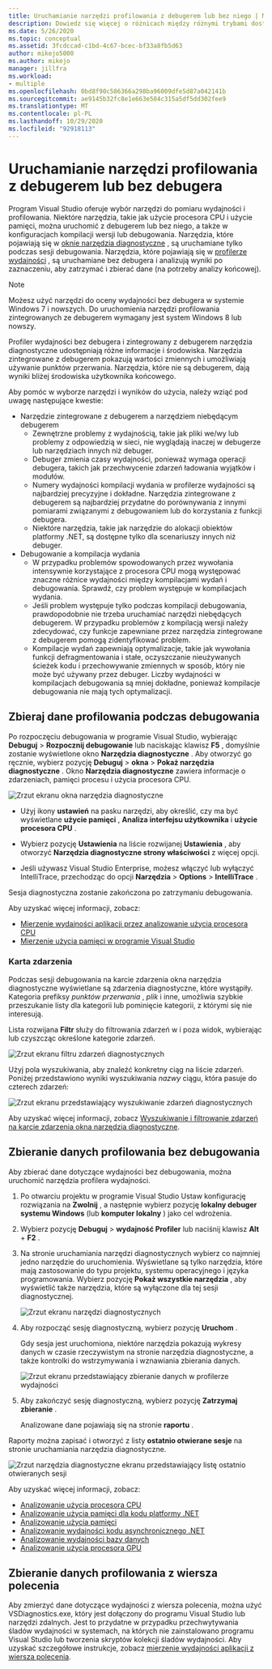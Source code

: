 ```yaml
---
title: Uruchamianie narzędzi profilowania z debugerem lub bez niego | Microsoft Docs
description: Dowiedz się więcej o różnicach między różnymi trybami dostępnymi dla narzędzi profilowania
ms.date: 5/26/2020
ms.topic: conceptual
ms.assetid: 3fcdccad-c1bd-4c67-bcec-bf33a8fb5d63
author: mikejo5000
ms.author: mikejo
manager: jillfra
ms.workload:
- multiple
ms.openlocfilehash: 0bd8f90c586366a298ba96009dfe5d87a042141b
ms.sourcegitcommit: ae9145b32fc8e1e663e504c315a5df5dd302fee9
ms.translationtype: MT
ms.contentlocale: pl-PL
ms.lasthandoff: 10/29/2020
ms.locfileid: "92918113"
---
```

# <a name="run-profiling-tools-with-or-without-the-debugger"></a>Uruchamianie narzędzi profilowania z debugerem lub bez debugera

Program Visual Studio oferuje wybór narzędzi do pomiaru wydajności i profilowania. Niektóre narzędzia, takie jak użycie procesora CPU i użycie pamięci, można uruchomić z debugerem lub bez niego, a także w konfiguracjach kompilacji wersji lub debugowania. Narzędzia, które pojawiają się w [oknie narzędzia diagnostyczne](../profiling/profiling-feature-tour.md#measure-performance-while-debugging) , są uruchamiane tylko podczas sesji debugowania. Narzędzia, które pojawiają się w [profilerze wydajności](../profiling/profiling-feature-tour.md#post_mortem) , są uruchamiane bez debugera i analizują wyniki po zaznaczeniu, aby zatrzymać i zbierać dane (na potrzeby analizy końcowej).

>[!NOTE]
>Możesz użyć narzędzi do oceny wydajności bez debugera w systemie Windows 7 i nowszych. Do uruchomienia narzędzi profilowania zintegrowanych ze debugerem wymagany jest system Windows 8 lub nowszy.

Profiler wydajności bez debugera i zintegrowany z debugerem narzędzia diagnostyczne udostępniają różne informacje i środowiska. Narzędzia zintegrowane z debugerem pokazują wartości zmiennych i umożliwiają używanie punktów przerwania. Narzędzia, które nie są debugerem, dają wyniki bliżej środowiska użytkownika końcowego.

Aby pomóc w wyborze narzędzi i wyników do użycia, należy wziąć pod uwagę następujące kwestie:

- Narzędzie zintegrowane z debugerem a narzędziem niebędącym debugerem
  - Zewnętrzne problemy z wydajnością, takie jak pliki we/wy lub problemy z odpowiedzią w sieci, nie wyglądają inaczej w debugerze lub narzędziach innych niż debuger.
  - Debuger zmienia czasy wydajności, ponieważ wymaga operacji debugera, takich jak przechwycenie zdarzeń ładowania wyjątków i modułów.
  - Numery wydajności kompilacji wydania w profilerze wydajności są najbardziej precyzyjne i dokładne. Narzędzia zintegrowane z debugerem są najbardziej przydatne do porównywania z innymi pomiarami związanymi z debugowaniem lub do korzystania z funkcji debugera.
  - Niektóre narzędzia, takie jak narzędzie do alokacji obiektów platformy .NET, są dostępne tylko dla scenariuszy innych niż debuger.
- Debugowanie a kompilacja wydania
  - W przypadku problemów spowodowanych przez wywołania intensywnie korzystające z procesora CPU mogą występować znaczne różnice wydajności między kompilacjami wydań i debugowania. Sprawdź, czy problem występuje w kompilacjach wydania.
  - Jeśli problem występuje tylko podczas kompilacji debugowania, prawdopodobnie nie trzeba uruchamiać narzędzi niebędących debugerem. W przypadku problemów z kompilacją wersji należy zdecydować, czy funkcje zapewniane przez narzędzia zintegrowane z debugerem pomogą zidentyfikować problem.
  - Kompilacje wydań zapewniają optymalizacje, takie jak wywołania funkcji defragmentowania i stałe, oczyszczanie nieużywanych ścieżek kodu i przechowywanie zmiennych w sposób, który nie może być używany przez debuger. Liczby wydajności w kompilacjach debugowania są mniej dokładne, ponieważ kompilacje debugowania nie mają tych optymalizacji.

## <a name="collect-profiling-data-while-debugging"></a><a name="BKMK_Quick_start__Collect_diagnostic_data"></a> Zbieraj dane profilowania podczas debugowania

Po rozpoczęciu debugowania w programie Visual Studio, wybierając **Debuguj**  >  **Rozpocznij debugowanie** lub naciskając klawisz **F5** , domyślnie zostanie wyświetlone okno **Narzędzia diagnostyczne** . Aby otworzyć go ręcznie, wybierz pozycję **Debuguj**  >  **okna**  >  **Pokaż narzędzia diagnostyczne** . Okno **Narzędzia diagnostyczne** zawiera informacje o zdarzeniach, pamięci procesu i użycia procesora CPU.

![Zrzut ekranu okna narzędzia diagnostyczne](../profiling/media/diagnostictoolswindow.png " Okno Narzędzia diagnostyczne")

- Użyj ikony **ustawień** na pasku narzędzi, aby określić, czy ma być wyświetlane **użycie pamięci** , **Analiza interfejsu użytkownika** i **użycie procesora CPU** .

- Wybierz pozycję **Ustawienia** na liście rozwijanej **Ustawienia** , aby otworzyć **Narzędzia diagnostyczne strony właściwości** z więcej opcji.

- Jeśli używasz Visual Studio Enterprise, możesz włączyć lub wyłączyć IntelliTrace, przechodząc do opcji **Narzędzia**  >  **Options**  >  **IntelliTrace** .

Sesja diagnostyczna zostanie zakończona po zatrzymaniu debugowania.

Aby uzyskać więcej informacji, zobacz:

- [Mierzenie wydajności aplikacji przez analizowanie użycia procesora CPU](../profiling/beginners-guide-to-performance-profiling.md)
- [Mierzenie użycia pamięci w programie Visual Studio](../profiling/memory-usage.md)

### <a name="the-events-tab"></a>Karta zdarzenia

Podczas sesji debugowania na karcie zdarzenia okna narzędzia diagnostyczne wyświetlane są zdarzenia diagnostyczne, które wystąpiły. Kategoria prefiksy *punktów przerwania* , *plik* i inne, umożliwia szybkie przeszukanie listy dla kategorii lub pominięcie kategorii, z którymi się nie interesują.

Lista rozwijana **Filtr** służy do filtrowania zdarzeń w i poza widok, wybierając lub czyszcząc określone kategorie zdarzeń.

![Zrzut ekranu filtru zdarzeń diagnostycznych](../profiling/media/diagnosticeventfilter.png "Filtr zdarzeń diagnostycznych")

Użyj pola wyszukiwania, aby znaleźć konkretny ciąg na liście zdarzeń. Poniżej przedstawiono wyniki wyszukiwania *nazwy* ciągu, która pasuje do czterech zdarzeń:

![Zrzut ekranu przedstawiający wyszukiwanie zdarzeń diagnostycznych](../profiling/media/diagnosticseventsearch.png "Wyszukiwanie zdarzeń diagnostycznych")

Aby uzyskać więcej informacji, zobacz [Wyszukiwanie i filtrowanie zdarzeń na karcie zdarzenia okna narzędzia diagnostyczne](https://devblogs.microsoft.com/devops/searching-and-filtering-the-events-tab-of-the-diagnostic-tools-window/).

## <a name="collect-profiling-data-without-debugging"></a>Zbieranie danych profilowania bez debugowania

Aby zbierać dane dotyczące wydajności bez debugowania, można uruchomić narzędzia profilera wydajności.

1. Po otwarciu projektu w programie Visual Studio Ustaw konfigurację rozwiązania na **Zwolnij** , a następnie wybierz pozycję **lokalny debuger systemu Windows** (lub **komputer lokalny** ) jako cel wdrożenia.

1. Wybierz pozycję **Debuguj**  >  **wydajność Profiler** lub naciśnij klawisz **Alt** + **F2** .

1. Na stronie uruchamiania narzędzi diagnostycznych wybierz co najmniej jedno narzędzie do uruchomienia. Wyświetlane są tylko narzędzia, które mają zastosowanie do typu projektu, systemu operacyjnego i języka programowania. Wybierz pozycję **Pokaż wszystkie narzędzia** , aby wyświetlić także narzędzia, które są wyłączone dla tej sesji diagnostycznej.

   ![Zrzut ekranu narzędzi diagnostycznych](../profiling/media/diaghubsummarypage.png "DIAG_SelectTool")

1. Aby rozpocząć sesję diagnostyczną, wybierz pozycję **Uruchom** .

   Gdy sesja jest uruchomiona, niektóre narzędzia pokazują wykresy danych w czasie rzeczywistym na stronie narzędzia diagnostyczne, a także kontrolki do wstrzymywania i wznawiania zbierania danych.

    ![Zrzut ekranu przedstawiający zbieranie danych w profilerze wydajności](../profiling/media/diaghubcollectdata.png "Zbieranie danych przez centrum")

1. Aby zakończyć sesję diagnostyczną, wybierz pozycję **Zatrzymaj zbieranie** .

   Analizowane dane pojawiają się na stronie **raportu** .

Raporty można zapisać i otworzyć z listy **ostatnio otwierane sesje** na stronie uruchamiania narzędzia diagnostyczne.

![Zrzut narzędzia diagnostyczne ekranu przedstawiający listę ostatnio otwieranych sesji](../profiling/media/diaghubopenexistingdiagsession.png "PDHUB_OpenExistingDiagSession")

Aby uzyskać więcej informacji, zobacz:

- [Analizowanie użycia procesora CPU](../profiling/cpu-usage.md)
- [Analizowanie użycia pamięci dla kodu platformy .NET](../profiling/dotnet-alloc-tool.md)
- [Analizowanie użycia pamięci](../profiling/memory-usage-without-debugging2.md)
- [Analizowanie wydajności kodu asynchronicznego .NET](../profiling/analyze-async.md)
- [Analizowanie wydajności bazy danych](../profiling/analyze-database.md)
- [Analizowanie użycia procesora GPU](../profiling/gpu-usage.md)

## <a name="collect-profiling-data-from-the-command-line"></a>Zbieranie danych profilowania z wiersza polecenia

Aby zmierzyć dane dotyczące wydajności z wiersza polecenia, można użyć VSDiagnostics.exe, który jest dołączony do programu Visual Studio lub narzędzi zdalnych. Jest to przydatne w przypadku przechwytywania śladów wydajności w systemach, na których nie zainstalowano programu Visual Studio lub tworzenia skryptów kolekcji śladów wydajności. Aby uzyskać szczegółowe instrukcje, zobacz [mierzenie wydajności aplikacji z wiersza polecenia](../profiling/profile-apps-from-command-line.md).